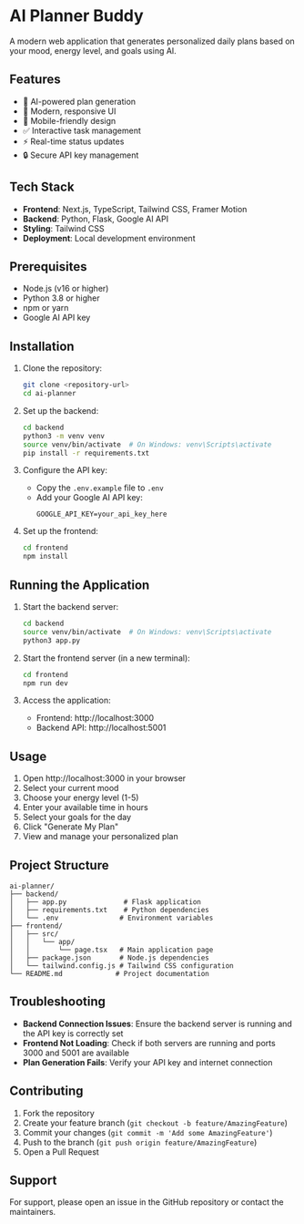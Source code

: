 # AI Planner Buddy

A modern web application that generates personalized daily plans based on your mood, energy level, and goals using AI.

## Features

- 🤖 AI-powered plan generation
- 🎨 Modern, responsive UI
- 📱 Mobile-friendly design
- ✅ Interactive task management
- ⚡ Real-time status updates
- 🔒 Secure API key management

## Tech Stack

- **Frontend**: Next.js, TypeScript, Tailwind CSS, Framer Motion
- **Backend**: Python, Flask, Google AI API
- **Styling**: Tailwind CSS
- **Deployment**: Local development environment

## Prerequisites

- Node.js (v16 or higher)
- Python 3.8 or higher
- npm or yarn
- Google AI API key

## Installation

1. Clone the repository:
   ```bash
   git clone <repository-url>
   cd ai-planner
   ```

2. Set up the backend:
   ```bash
   cd backend
   python3 -m venv venv
   source venv/bin/activate  # On Windows: venv\Scripts\activate
   pip install -r requirements.txt
   ```

3. Configure the API key:
   - Copy the `.env.example` file to `.env`
   - Add your Google AI API key:
     ```
     GOOGLE_API_KEY=your_api_key_here
     ```

4. Set up the frontend:
   ```bash
   cd frontend
   npm install
   ```

## Running the Application

1. Start the backend server:
   ```bash
   cd backend
   source venv/bin/activate  # On Windows: venv\Scripts\activate
   python3 app.py
   ```

2. Start the frontend server (in a new terminal):
   ```bash
   cd frontend
   npm run dev
   ```

3. Access the application:
   - Frontend: http://localhost:3000
   - Backend API: http://localhost:5001

## Usage

1. Open http://localhost:3000 in your browser
2. Select your current mood
3. Choose your energy level (1-5)
4. Enter your available time in hours
5. Select your goals for the day
6. Click "Generate My Plan"
7. View and manage your personalized plan

## Project Structure

```
ai-planner/
├── backend/
│   ├── app.py              # Flask application
│   ├── requirements.txt    # Python dependencies
│   └── .env               # Environment variables
├── frontend/
│   ├── src/
│   │   └── app/
│   │       └── page.tsx   # Main application page
│   ├── package.json       # Node.js dependencies
│   └── tailwind.config.js # Tailwind CSS configuration
└── README.md             # Project documentation
```

## Troubleshooting

- **Backend Connection Issues**: Ensure the backend server is running and the API key is correctly set
- **Frontend Not Loading**: Check if both servers are running and ports 3000 and 5001 are available
- **Plan Generation Fails**: Verify your API key and internet connection

## Contributing

1. Fork the repository
2. Create your feature branch (`git checkout -b feature/AmazingFeature`)
3. Commit your changes (`git commit -m 'Add some AmazingFeature'`)
4. Push to the branch (`git push origin feature/AmazingFeature`)
5. Open a Pull Request


## Support

For support, please open an issue in the GitHub repository or contact the maintainers. 
